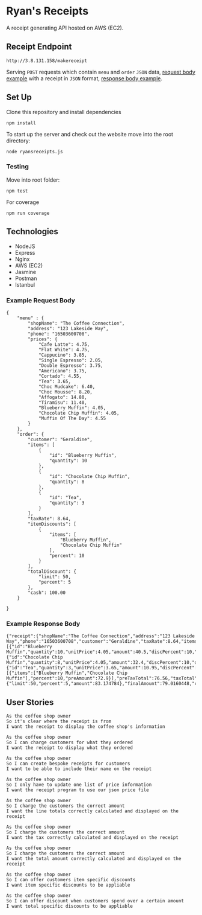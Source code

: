 # Ryan's Receipts

A receipt generating API hosted on AWS (EC2).

## Receipt Endpoint

```
http://3.8.131.158/makereceipt
```

Serving `POST` requests which contain `menu` and `order` `JSON` data, [request body example](###example-request-body) with a receipt in `JSON` format, [response body example](###example-response-body). 


## Set Up

Clone this repository and install dependencies 
```
npm install
```
To start up the server and check out the website move into the root directory:
```
node ryansreceipts.js
```

### Testing

Move into root folder:
```
npm test
```
For coverage 
```
npm run coverage
```

## Technologies
- NodeJS
- Express
- Nginx
- AWS (EC2)
- Jasmine
- Postman
- Istanbul

### Example Request Body

```
{
    "menu" : {
        "shopName": "The Coffee Connection",
        "address": "123 Lakeside Way",
        "phone": "16503600708",
        "prices": {
            "Cafe Latte": 4.75,
            "Flat White": 4.75,
            "Cappucino": 3.85,
            "Single Espresso": 2.05,
            "Double Espresso": 3.75,
            "Americano": 3.75,
            "Cortado": 4.55,
            "Tea": 3.65,
            "Choc Mudcake": 6.40,
            "Choc Mousse": 8.20,
            "Affogato": 14.80,
            "Tiramisu": 11.40,
            "Blueberry Muffin": 4.05,
            "Chocolate Chip Muffin": 4.05,
            "Muffin Of The Day": 4.55
        }
    },
    "order": {
        "customer": "Geraldine",
        "items": [
            {
                "id": "Blueberry Muffin",
                "quantity": 10
            },
            {
                "id": "Chocolate Chip Muffin",
                "quantity": 8
            },
            {
                "id": "Tea",
                "quantity": 3
            }
        ],
        "taxRate": 8.64,
        "itemDiscounts": [
            {
                "items": [
                    "Blueberry Muffin",
                    "Chocolate Chip Muffin"
                ],
                "percent": 10
            }
        ],
        "totalDiscount": {
            "limit": 50,
            "percent": 5
        },
        "cash": 100.00
    }
    
}
```

### Example Response Body
```
{"receipt":{"shopName":"The Coffee Connection","address":"123 Lakeside Way","phone":"16503600708","customer":"Geraldine","taxRate":8.64,"items":[{"id":"Blueberry Muffin","quantity":10,"unitPrice":4.05,"amount":40.5,"discPercent":10,"discAmount":4.05,"totalAmount":36.45},{"id":"Chocolate Chip Muffin","quantity":8,"unitPrice":4.05,"amount":32.4,"discPercent":10,"discAmount":3.24,"totalAmount":29.159999999999997},{"id":"Tea","quantity":3,"unitPrice":3.65,"amount":10.95,"discPercent":0,"discAmount":0,"totalAmount":10.95}],"itemDiscounts":[{"items":["Blueberry Muffin","Chocolate Chip Muffin"],"percent":10,"preAmount":72.9}],"preTaxTotal":76.56,"taxTotal":6.614784000000001,"totalAmount":83.174784,"totalDiscount":{"limit":50,"percent":5,"amount":83.174784},"finalAmount":79.0160448,"cash":100,"change":20.983955199999997}}
```

## User Stories
```
As the coffee shop owner
So it's clear where the receipt is from
I want the receipt to display the coffee shop's information

As the coffee shop owner
So I can charge customers for what they ordered
I want the receipt to display what they ordered

As the coffee shop owner
So I can create bespoke receipts for customers
I want to be able to include their name on the receipt

As the coffee shop owner
So I only have to update one list of price information
I want the receipt program to use our json price file

As the coffee shop owner
So I charge the customers the correct amount
I want the line totals correctly calculated and displayed on the receipt

As the coffee shop owner
So I charge the customers the correct amount
I want the tax correctly calculated and displayed on the receipt

As the coffee shop owner
So I charge the customers the correct amount
I want the total amount correctly calculated and displayed on the receipt

As the coffee shop owner
So I can offer customers item specific discounts
I want item specific discounts to be appliable

As the coffee shop owner
So I can offer discount when customers spend over a certain amount
I want total specific discounts to be appliable
```
